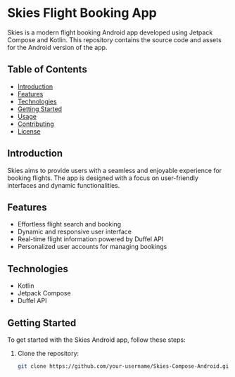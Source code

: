# Skies Flight Booking App
Skies is a modern flight booking Android app developed using Jetpack Compose and Kotlin. This repository contains the source code and assets for the Android version of the app.

## Table of Contents
- [Introduction](#introduction)
- [Features](#features)
- [Technologies](#technologies)
- [Getting Started](#getting-started)
- [Usage](#usage)
- [Contributing](#contributing)
- [License](#license)

## Introduction

Skies aims to provide users with a seamless and enjoyable experience for booking flights. The app is designed with a focus on user-friendly interfaces and dynamic functionalities.

## Features

- Effortless flight search and booking
- Dynamic and responsive user interface
- Real-time flight information powered by Duffel API
- Personalized user accounts for managing bookings

## Technologies

- Kotlin
- Jetpack Compose
- Duffel API

## Getting Started

To get started with the Skies Android app, follow these steps:

1. Clone the repository:
   ```bash
   git clone https://github.com/your-username/Skies-Compose-Android.git
